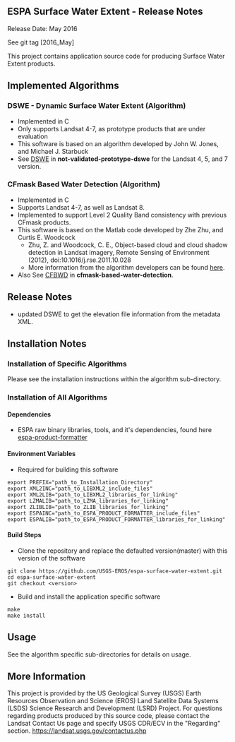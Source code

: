 ## ESPA Surface Water Extent - Release Notes
Release Date: May 2016

See git tag [2016_May]

This project contains application source code for producing Surface Water Extent products.

## Implemented Algorithms

### DSWE - Dynamic Surface Water Extent (Algorithm)
* Implemented in C
* Only supports Landsat 4-7, as prototype products that are under evaluation
* This software is based on an algorithm developed by John W. Jones, and Michael J. Starbuck
* See [DSWE](not-validated-prototype-dswe) in <b>not-validated-prototype-dswe</b> for the Landsat 4, 5, and 7 version.

### CFmask Based Water Detection (Algorithm)
* Implemented in C
* Supports Landsat 4-7, as well as Landsat 8.
* Implemented to support Level 2 Quality Band consistency with previous CFmask
  products.
* This software is based on the Matlab code developed by Zhe Zhu, and
  Curtis E. Woodcock
  * Zhu, Z. and Woodcock, C. E., Object-based cloud and cloud shadow detection in Landsat imagery, Remote Sensing of Environment (2012), doi:10.1016/j.rse.2011.10.028 
  * More information from the algorithm developers can be found [here](https://github.com/prs021/fmask).
* Also See [CFBWD](cfmask-based-water-detection) in <b>cfmask-based-water-detection</b>.


## Release Notes
- updated DSWE to get the elevation file information from the metadata XML.

## Installation Notes

### Installation of Specific Algorithms
Please see the installation instructions within the algorithm sub-directory.

### Installation of All Algorithms

#### Dependencies
* ESPA raw binary libraries, tools, and it's dependencies, found here [espa-product-formatter](https://github.com/USGS-EROS/espa-product-formatter)

#### Environment Variables
* Required for building this software
```
export PREFIX="path_to_Installation_Directory"
export XML2INC="path_to_LIBXML2_include_files"
export XML2LIB="path_to_LIBXML2_libraries_for_linking"
export LZMALIB="path_to_LZMA_libraries_for_linking"
export ZLIBLIB="path_to_ZLIB_libraries_for_linking"
export ESPAINC="path_to_ESPA_PRODUCT_FORMATTER_include_files"
export ESPALIB="path_to_ESPA_PRODUCT_FORMATTER_libraries_for_linking"
```

#### Build Steps
* Clone the repository and replace the defaulted version(master) with this
  version of the software
```
git clone https://github.com/USGS-EROS/espa-surface-water-extent.git
cd espa-surface-water-extent
git checkout <version>
```
* Build and install the application specific software
```
make
make install
```

## Usage
See the algorithm specific sub-directories for details on usage.

## More Information
This project is provided by the US Geological Survey (USGS) Earth Resources
Observation and Science (EROS) Land Satellite Data Systems (LSDS) Science
Research and Development (LSRD) Project. For questions regarding products
produced by this source code, please contact the Landsat Contact Us page and
specify USGS CDR/ECV in the "Regarding" section.
https://landsat.usgs.gov/contactus.php 
